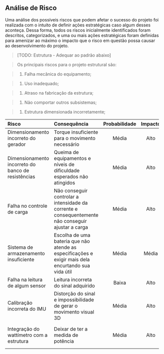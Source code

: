 ## Análise de Risco

Uma análise dos possíveis riscos que podem afetar o sucesso do projeto foi realizada com o intuito de definir ações estratégicas caso algum desses aconteça. Dessa forma, todos os riscos inicialmente identificados foram descritos, categorizados, e uma ou mais ações estratégicas foram definidas para amenizar ao máximo o impacto que o risco em questão possa causar ao desenvolvimento do projeto.

> [TODO: Estrutura - Adequar ao padrão abaixo]

> Os principais riscos para o projeto estrutural são:

> 1. Falha mecânica do equipamento;

> 1. Uso inadequado;

> 1. Atraso na fabricação da estrutura;

> 1. Não comportar outros subsistemas;

> 1. Estrutura dimensionada incorretamente;

| Risco | Consequência | Probabilidade | Impacto | Ação estratégica |
|:--|:--|:-:|:-:|:--|
| Dimensionamento incorreto do gerador | Torque insuficiente para o movimento necessário | Média | Alto | Fazer cálculos e simulações antes da escolha |
| Dimensionamento incorreto do banco de resistências | Queima de equipamentos e níveis de dificuldade esperados não atingidos | Média | Alto | Fazer cálculos e simulações antes da montagem e verificar sistema antes da ligação |
| Falha no controle de carga | Não conseguir controlar a intensidade da corrente e consequentemente não conseguir ajustar a carga | Média | Alto | Verificação de todo o sistema |
| Sistema de armazenamento insuficiente | Escolha de uma bateria que não atende as especificações e exigir mais dela encurtando sua vida útil | Média | Média | Realizar corretamente o dimensionamento |
| Falha na leitura de algum sensor | Leitura incorreta do sinal adquirido | Baixa | Alto | Troca do sensor após testes |
| Calibração incorreta do IMU | Distorção do sinal e impossibilidade de gerar o movimento visual 3D | Média | Alto | Recalibração |
| Integração do wattímetro com a estrutura | Deixar de ter a medida de potência | Média | Alto | Medir a potência a partir das cargas no gerador |
